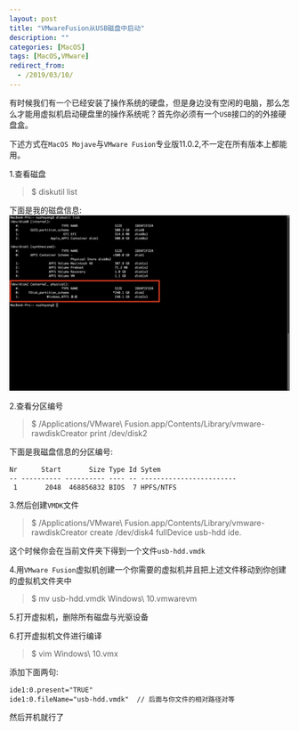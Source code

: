 ```yaml
---
layout: post
title: "VMwareFusion从USB磁盘中启动"
description: ""
categories: [MacOS]
tags: [MacOS,VMware]
redirect_from:
  - /2019/03/10/
---
```


有时候我们有一个已经安装了操作系统的硬盘，但是身边没有空闲的电脑，那么怎么才能用虚拟机启动硬盘里的操作系统呢？首先你必须有一个`USB`接口的的外接硬盘盒。  

下述方式在`MacOS Mojave`与`VMware Fusion`专业版11.0.2,不一定在所有版本上都能用。  

1.查看磁盘  
> $ diskutil list  

下面是我的磁盘信息:  
![file](https://github.com/xuzheyang/xuzheyang.github.io/raw/master/_pic/2019-03-11/diskutil_list.png)  

2.查看分区编号  
> $ /Applications/VMware\ Fusion.app/Contents/Library/vmware-rawdiskCreator print /dev/disk2  

下面是我磁盘信息的分区编号:  
~~~
Nr      Start       Size Type Id Sytem                   
-- ---------- ---------- ---- -- ------------------------
 1       2048  468856832 BIOS  7 HPFS/NTFS
~~~ 

3.然后创建`VMDK`文件  
> $ /Applications/VMware\ Fusion.app/Contents/Library/vmware-rawdiskCreator  create /dev/disk4 fullDevice usb-hdd ide. 

这个时候你会在当前文件夹下得到一个文件`usb-hdd.vmdk`  

4.用`VMware Fusion`虚拟机创建一个你需要的虚拟机并且把上述文件移动到你创建的虚拟机文件夹中  
> $ mv usb-hdd.vmdk Windows\ 10.vmwarevm  

5.打开虚拟机，删除所有磁盘与光驱设备  

6.打开虚拟机文件进行编译  

> $ vim Windows\ 10.vmx  

添加下面两句:  
~~~
ide1:0.present="TRUE"
ide1:0.fileName="usb-hdd.vmdk"  // 后面与你文件的相对路径对等
~~~

然后开机就行了  

